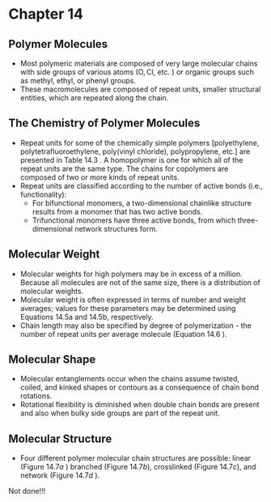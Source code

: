 # Chapter 14

## Polymer Molecules

- Most polymeric materials are composed of very large molecular chains with side groups of various atoms $(\mathrm{O}, \mathrm{Cl},$ etc. $)$ or organic groups such as methyl, ethyl, or phenyl groups.
- These macromolecules are composed of repeat units, smaller structural entities, which are repeated along the chain.

## The Chemistry of Polymer Molecules

- Repeat units for some of the chemically simple polymers [polyethylene, polytetrafluoroethylene, poly(vinyl chloride), polypropylene, etc.] are presented in Table 14.3 . A homopolymer is one for which all of the repeat units are the same type. The chains for copolymers are composed of two or more kinds of repeat units.
- Repeat units are classified according to the number of active bonds (i.e., functionality):
  - For bifunctional monomers, a two-dimensional chainlike structure results from a monomer that has two active bonds.
  - Trifunctional monomers have three active bonds, from which three-dimensional network structures form.

## Molecular Weight

- Molecular weights for high polymers may be in excess of a million. Because all molecules are not of the same size, there is a distribution of molecular weights.
- Molecular weight is often expressed in terms of number and weight averages; values for these parameters may be determined using Equations $14.5 \mathrm{a}$ and $14.5 \mathrm{b},$ respectively.
- Chain length may also be specified by degree of polymerization - the number of repeat units per average molecule (Equation 14.6 ).

## Molecular Shape

- Molecular entanglements occur when the chains assume twisted, coiled, and kinked shapes or contours as a consequence of chain bond rotations.
- Rotational flexibility is diminished when double chain bonds are present and also when bulky side groups are part of the repeat unit.

## Molecular Structure

- Four different polymer molecular chain structures are possible: linear (Figure $14.7 a$ ) branched (Figure $14.7 b),$ crosslinked (Figure $14.7 c),$ and network (Figure $14.7 d$ ).

Not done!!!